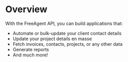 # Overview

With the FreeAgent API, you can build applications that:

- Automate or bulk-update your client contact details
- Update your project details en masse
- Fetch invoices, contacts, projects, or any other data
- Generate reports
- And much more!
